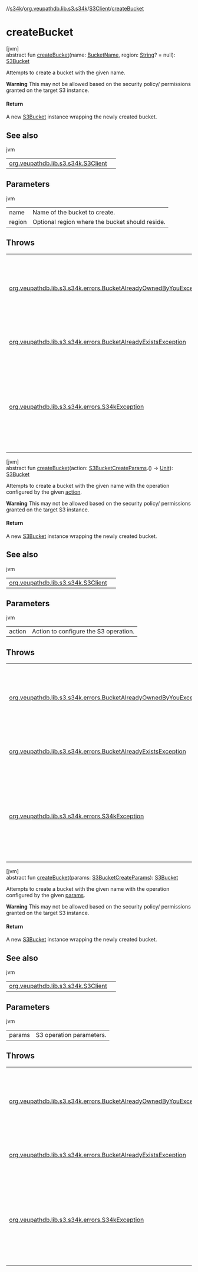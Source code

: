 //[s34k](../../../index.md)/[org.veupathdb.lib.s3.s34k](../index.md)/[S3Client](index.md)/[createBucket](create-bucket.md)

# createBucket

[jvm]\
abstract fun [createBucket](create-bucket.md)(name: [BucketName](../../org.veupathdb.lib.s3.s34k.fields/-bucket-name/index.md), region: [String](https://kotlinlang.org/api/latest/jvm/stdlib/kotlin/-string/index.html)? = null): [S3Bucket](../../org.veupathdb.lib.s3.s34k.response.bucket/-s3-bucket/index.md)

Attempts to create a bucket with the given name.

**Warning** This may not be allowed based on the security policy/ permissions granted on the target S3 instance.

#### Return

A new [S3Bucket](../../org.veupathdb.lib.s3.s34k.response.bucket/-s3-bucket/index.md) instance wrapping the newly created bucket.

## See also

jvm

| | |
|---|---|
| [org.veupathdb.lib.s3.s34k.S3Client](create-bucket-if-not-exists.md) |  |

## Parameters

jvm

| | |
|---|---|
| name | Name of the bucket to create. |
| region | Optional region where the bucket should reside. |

## Throws

| | |
|---|---|
| [org.veupathdb.lib.s3.s34k.errors.BucketAlreadyOwnedByYouException](../../org.veupathdb.lib.s3.s34k.errors/-bucket-already-owned-by-you-exception/index.md) | If a bucket already exists in the S3 store with the given name, and it was created by a user with the given access credentials. |
| [org.veupathdb.lib.s3.s34k.errors.BucketAlreadyExistsException](../../org.veupathdb.lib.s3.s34k.errors/-bucket-already-exists-exception/index.md) | If a bucket already exists in the S3 store with the given name. |
| [org.veupathdb.lib.s3.s34k.errors.S34kException](../../org.veupathdb.lib.s3.s34k.errors/-s34k-exception/index.md) | If an implementation specific exception is thrown. The implementation specific exception will be set to the thrown exception's 'cause' value. |

[jvm]\
abstract fun [createBucket](create-bucket.md)(action: [S3BucketCreateParams](../../org.veupathdb.lib.s3.s34k.requests.client/-s3-bucket-create-params/index.md).() -&gt; [Unit](https://kotlinlang.org/api/latest/jvm/stdlib/kotlin/-unit/index.html)): [S3Bucket](../../org.veupathdb.lib.s3.s34k.response.bucket/-s3-bucket/index.md)

Attempts to create a bucket with the given name with the operation configured by the given [action](create-bucket.md).

**Warning** This may not be allowed based on the security policy/ permissions granted on the target S3 instance.

#### Return

A new [S3Bucket](../../org.veupathdb.lib.s3.s34k.response.bucket/-s3-bucket/index.md) instance wrapping the newly created bucket.

## See also

jvm

| | |
|---|---|
| [org.veupathdb.lib.s3.s34k.S3Client](create-bucket-if-not-exists.md) |  |

## Parameters

jvm

| | |
|---|---|
| action | Action to configure the S3 operation. |

## Throws

| | |
|---|---|
| [org.veupathdb.lib.s3.s34k.errors.BucketAlreadyOwnedByYouException](../../org.veupathdb.lib.s3.s34k.errors/-bucket-already-owned-by-you-exception/index.md) | If a bucket already exists in the S3 store with the given name, and it was created by a user with the given access credentials. |
| [org.veupathdb.lib.s3.s34k.errors.BucketAlreadyExistsException](../../org.veupathdb.lib.s3.s34k.errors/-bucket-already-exists-exception/index.md) | If a bucket already exists in the S3 store with the given name. |
| [org.veupathdb.lib.s3.s34k.errors.S34kException](../../org.veupathdb.lib.s3.s34k.errors/-s34k-exception/index.md) | If an implementation specific exception is thrown. The implementation specific exception will be set to the thrown exception's 'cause' value. |

[jvm]\
abstract fun [createBucket](create-bucket.md)(params: [S3BucketCreateParams](../../org.veupathdb.lib.s3.s34k.requests.client/-s3-bucket-create-params/index.md)): [S3Bucket](../../org.veupathdb.lib.s3.s34k.response.bucket/-s3-bucket/index.md)

Attempts to create a bucket with the given name with the operation configured by the given [params](create-bucket.md).

**Warning** This may not be allowed based on the security policy/ permissions granted on the target S3 instance.

#### Return

A new [S3Bucket](../../org.veupathdb.lib.s3.s34k.response.bucket/-s3-bucket/index.md) instance wrapping the newly created bucket.

## See also

jvm

| | |
|---|---|
| [org.veupathdb.lib.s3.s34k.S3Client](create-bucket-if-not-exists.md) |  |

## Parameters

jvm

| | |
|---|---|
| params | S3 operation parameters. |

## Throws

| | |
|---|---|
| [org.veupathdb.lib.s3.s34k.errors.BucketAlreadyOwnedByYouException](../../org.veupathdb.lib.s3.s34k.errors/-bucket-already-owned-by-you-exception/index.md) | If a bucket already exists in the S3 store with the given name, and it was created by a user with the given access credentials. |
| [org.veupathdb.lib.s3.s34k.errors.BucketAlreadyExistsException](../../org.veupathdb.lib.s3.s34k.errors/-bucket-already-exists-exception/index.md) | If a bucket already exists in the S3 store with the given name. |
| [org.veupathdb.lib.s3.s34k.errors.S34kException](../../org.veupathdb.lib.s3.s34k.errors/-s34k-exception/index.md) | If an implementation specific exception is thrown. The implementation specific exception will be set to the thrown exception's 'cause' value. |
